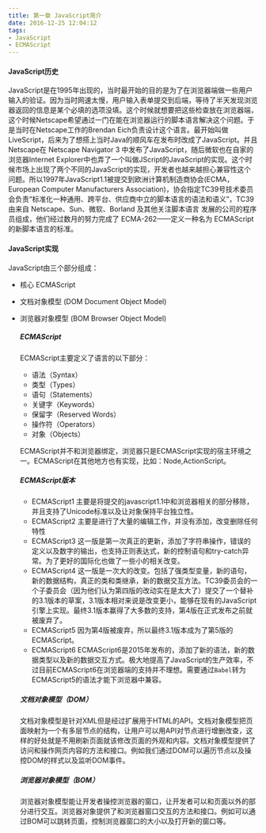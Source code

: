 ```yaml
---
title: 第一章 JavaScript简介
date: 2016-12-25 12:04:12
tags:
- JavaScript
- ECMAScript
---
```


#### JavaScript历史
   JavaScript是在1995年出现的，当时最开始的目的是为了在浏览器端做一些用户输入的验证。因为当时网速太慢，用户输入表单提交到后端，等待了半天发现浏览器返回的信息是某个必填的选项没填。这个时候就想要把这些检查放在浏览器端，这个时候Netscape希望通过一门在能在浏览器运行的脚本语言解决这个问题。于是当时在Netscape工作的Brendan Eich负责设计这个语言。最开始叫做LiveScript，后来为了想搭上当时Java的顺风车在发布时改成了JavaScript。并且Netscape在 Netscape Navigator 3 中发布了JavaScript，随后微软也在自家的浏览器Internet Explorer中也弄了一个叫做JScript的JavaScript的实现。这个时候市场上出现了两个不同的JavaScript的实现，开发者也越来越担心兼容性这个问题。所以1997年JavaScript1.1被提交到欧洲计算机制造商协会(ECMA，European Computer Manufacturers Association)，协会指定TC39号技术委员会负责“标准化一种通用、跨平台、供应商中立的脚本语言的语法和语义”，TC39 由来自 Netscape、Sun、微软、Borland 及其他关注脚本语言 发展的公司的程序员组成，他们经过数月的努力完成了 ECMA-262——定义一种名为 ECMAScript的新脚本语言的标准。
<!-- more -->
#### JavaScript实现
JavaScript由三个部分组成：
- 核心 ECMAScript
- 文档对象模型 (DOM Document Object Model)
- 浏览器对象模型 (BOM Browser Object Model)

  ##### ECMAScript
  ECMAScript主要定义了语言的以下部分：
  - 语法（Syntax）
  - 类型（Types）
  - 语句（Statements）
  - 关键字（Keywords）
  - 保留字（Reserved Words）
  - 操作符（Operators）
  - 对象（Objects）

  ECMAScript并不和浏览器绑定，浏览器只是ECMAScript实现的宿主环境之一。ECMAScript在其他地方也有实现，比如：Node,ActionScript。
  ##### ECMAScript版本
  - ECMAScript1 主要是将提交的javascript1.1中和浏览器相关的部分移除，并且支持了Unicode标准以及让对象保持平台独立性。
  - ECMAScript2 主要是进行了大量的编辑工作，并没有添加，改变删除任何特性
  - ECMAScript3 这一版是第一次真正的更新，添加了字符串操作，错误的定义以及数字的输出，也支持正则表达式，新的控制语句和try-catch异常。为了更好的国际化也做了一些小的相关改变。
  - ECMAScript4 这一版是一次大的改变。包括了强类型变量，新的语句，新的数据结构，真正的类和类继承，新的数据交互方法。TC39委员会的一个子委员会（因为他们认为第四版的改动实在是太大了）提交了一个替补的3.1版本的草案，3.1版本相对来说是改变更小，能够在现有的JavaScript引擎上实现。最终3.1版本赢得了大多数的支持，第4版在正式发布之前就被废弃了。
  - ECMAScript5 因为第4版被废弃，所以最终3.1版本成为了第5版的ECMAScript。
  - ECMAScript6 ECMAScript6是2015年发布的，添加了新的语法，新的数据类型以及新的数据交互方式。极大地提高了JavaScript的生产效率，不过目前ECMAScript6在浏览器端的支持并不理想。需要通过`Babel`转为ECMAScript5的语法才能下浏览器中兼容。

  ##### 文档对象模型（DOM）
  文档对象模型是针对XML但是经过扩展用于HTML的API。文档对象模型把页面映射为一个有多层节点的结构，让用户可以用API对节点进行增删改查，这样的好处就是不用刷新页面就该修改页面的外观和内容。文档对象模型提供了访问和操作网页内容的方法和接口。例如我们通过DOM可以遍历节点以及操控DOM的样式以及监听DOM事件。

  ##### 浏览器对象模型（BOM）
  浏览器对象模型能让开发者操控浏览器的窗口，让开发者可以和页面以外的部分进行交互。浏览器对象提供了和浏览器窗口交互的方法和接口。例如可以通过BOM可以跳转页面，控制浏览器窗口的大小以及打开新的窗口等。
